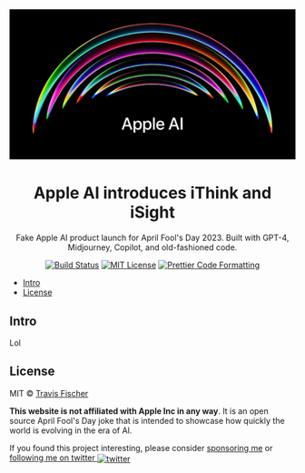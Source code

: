 <a href="https://apple-ai.vercel.app">
  <img alt="TODO" src="/public/social.png">
</a>

<h1 align="center">Apple AI introduces iThink and iSight</h1>

<p align="center">
  Fake Apple AI product launch for April Fool's Day 2023. Built with GPT-4, Midjourney, Copilot, and old-fashioned code.
</p>

<p align="center">
  <a href="https://github.com/transitive-bullshit/apple-april-fools-2023/actions/workflows/test.yml"><img alt="Build Status" src="https://github.com/transitive-bullshit/apple-april-fools-2023/actions/workflows/test.yml/badge.svg" /></a>
  <a href="https://github.com/transitive-bullshit/apple-april-fools-2023/blob/main/license"><img alt="MIT License" src="https://img.shields.io/badge/license-MIT-blue" /></a>
  <a href="https://prettier.io"><img alt="Prettier Code Formatting" src="https://img.shields.io/badge/code_style-prettier-brightgreen.svg" /></a>
</p>

- [Intro](#intro)
- [License](#license)

## Intro

Lol

## License

MIT © [Travis Fischer](https://transitivebullsh.it)

**This website is not affiliated with Apple Inc in any way**. It is an open source April Fool's Day joke that is intended to showcase how quickly the world is evolving in the era of AI.

If you found this project interesting, please consider [sponsoring me](https://github.com/sponsors/transitive-bullshit) or <a href="https://twitter.com/transitive_bs">following me on twitter <img src="https://storage.googleapis.com/saasify-assets/twitter-logo.svg" alt="twitter" height="24px" align="center"></a>
